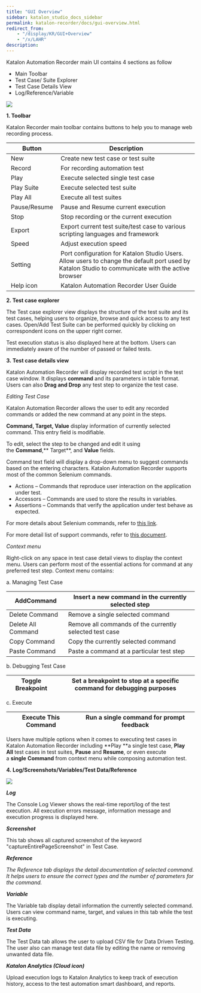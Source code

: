 ```yaml
---
title: "GUI Overview" 
sidebar: katalon_studio_docs_sidebar
permalink: katalon-recorder/docs/gui-overview.html 
redirect_from:
    - "/display/KR/GUI+Overview"
    - "/x/LAHR"
description: 
---
```

Katalon Automation Recorder main UI contains 4 sections as follow

*   Main Toolbar
*   Test Case/ Suite Explorer
*   Test Case Details View
*   Log/Reference/Variable

![](../../images/katalon-recorder/docs/gui-overview/image2018-3-1-183A563A39.png)

**1\. Toolbar**

Katalon Recorder main toolbar contains buttons to help you to manage web recording process.

|  Button |  Description |
| --- | --- |
|  New |  Create new test case or test suite |
|  Record |  For recording automation test |
|  Play |  Execute selected single test case |
|  Play Suite |  Execute selected test suite |
|  Play All |  Execute all test suites |
|  Pause/Resume |  Pause and Resume current execution |
|  Stop |  Stop recording or the current execution |
|  Export |  Export current test suite/test case to various scripting languages and framework |
|  Speed |  Adjust execution speed |
|  Setting |  Port configuration for Katalon Studio Users. Allow users to change the default port used by Katalon Studio to communicate with the active browser |
|  Help icon |  Katalon Automation Recorder User Guide |

**2\. Test case explorer**

The Test case explorer view displays the structure of the test suite and its test cases, helping users to organize, browse and quick access to any test cases. Open/Add Test Suite can be performed quickly by clicking on correspondent icons on the upper right corner.

Test execution status is also displayed here at the bottom. Users can immediately aware of the number of passed or failed tests.

**3. Test case details view**

Katalon Automation Recorder will display recorded test script in the test case window. It displays **command** and its parameters in table format. Users can also **Drag and Drop** any test step to organize the test case.

_Editing Test Case_

Katalon Automation Recorder allows the user to edit any recorded commands or added the new command at any point in the steps.

**Command, Target, Value** display information of currently selected command. This entry field is modifiable.

To edit, select the step to be changed and edit it using the **Command**,** Target**, and **Value** fields.

Command text field will display a drop-down menu to suggest commands based on the entering characters. Katalon Automation Recorder supports most of the common Selenium commands.

*   Actions – Commands that reproduce user interaction on the application under test.
*   Accessors – Commands are used to store the results in variables.
*   Assertions – Commands that verify the application under test behave as expected.

For more details about Selenium commands, refer to [this link](http://www.seleniumhq.org/docs/02_selenium_ide.jsp#selenium-commands-selenese).

For more detail list of support commands, refer to [this document](/display/KR/Selenese+%28Selenium+IDE%29+Commands+Reference).

_Context menu_

Right-click on any space in test case detail views to display the context menu. Users can perform most of the essential actions for command at any preferred test step. Context menu contains:

a. Managing Test Case

| AddCommand | Insert a new command in the currently selected step |
| --- | --- |
| Delete Command | Remove a single selected command |
| Delete All Command | Remove all commands of the currently selected test case |
| Copy Command | Copy the currently selected command |
| Paste Command | Paste a command at a particular test step |

b. Debugging Test Case

| Toggle Breakpoint | Set a breakpoint to stop at a specific command for debugging purposes |
| --- | --- |

c. Execute

| Execute This Command | Run a single command for prompt feedback |
| --- | --- |

Users have multiple options when it comes to executing test cases in Katalon Automation Recorder including **Play **a single test case, **Play All** test cases in test suites, **Pause** and **Resume**, or even execute a **single** **Command** from context menu while composing automation test.

**4. Log/Screenshots/Variables/Test Data/Reference**

**![](../../images/katalon-recorder/docs/gui-overview/image2018-3-1-183A583A48.png)**

**_Log_**

The Console Log Viewer shows the real-time report/log of the test execution. All execution errors message, information message and execution progress is displayed here.

**_Screenshot_**

This tab shows all captured screenshot of the keyword "captureEntirePageScreenshot" in Test Case.

**_Reference_**

_The Reference tab displays the detail documentation of selected command. It helps users to ensure the correct types and the number of parameters for the command._

**_Variable_**

The Variable tab display detail information the currently selected command. Users can view command name, target, and values in this tab while the test is executing.

**_Test Data_**

The Test Data tab allows the user to upload CSV file for Data Driven Testing. The user also can manage test data file by editing the name or removing unwanted data file.

_**Katalon Analytics (Cloud icon)**_

Upload execution logs to Katalon Analytics to keep track of execution history, access to the test automation smart dashboard, and reports.